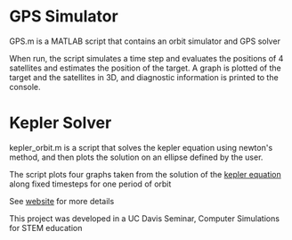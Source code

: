 GPS Simulator
==============
GPS.m is a MATLAB script that contains an orbit simulator and GPS solver

When run, the script simulates a time step and evaluates the positions of 4 satellites and estimates the position of the target. A graph is plotted of the target and the satellites in 3D, and diagnostic information is printed to the console.

Kepler Solver
==============
kepler_orbit.m is a script that solves the kepler equation using newton's method, and then plots the solution on an ellipse defined by the user.

The script plots four graphs taken from the solution of the [kepler equation](https://en.wikipedia.org/wiki/Kepler's_equation) along fixed timesteps for one period of orbit

See [website](https://klanmiko.github.io/GPSsimulation) for more details

This project was developed in a UC Davis Seminar, Computer Simulations for STEM education
   
